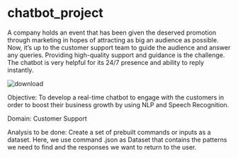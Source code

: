 # chatbot_project
A company holds an event that has been given the deserved promotion through marketing in hopes of attracting as big an audience as possible. Now, it’s up to the customer support team to guide the audience and answer any queries. Providing high-quality support and guidance is the challenge. The chatbot is very helpful for its 24/7 presence and ability to reply instantly.  


![download](https://user-images.githubusercontent.com/94167271/189384486-98d627c2-5b2e-449f-8fa2-c47cf69822b9.png)

Objective: To develop a real-time chatbot to engage with the customers in order to boost their business growth by using NLP and Speech Recognition.

Domain:  Customer Support

 Analysis to be done: Create a set of prebuilt commands or inputs as a dataset. Here, we use command .json as Dataset that contains the patterns we need to find and the responses we want to return to the user.
